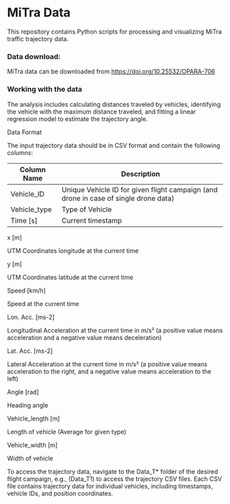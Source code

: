 # MiTra Data 

This repository contains Python scripts for processing and visualizing MiTra traffic trajectory data. 

### Data download:
MiTra data can be downloaded from https://doi.org/10.25532/OPARA-706

### Working with the data
The analysis includes calculating distances traveled by vehicles, identifying the vehicle with the maximum distance traveled, and fitting a linear regression model to estimate the trajectory angle.


Data Format

The input trajectory data should be in CSV format and contain the following columns:

|Column Name | Description |
| --- | --- |
|Vehicle_ID | Unique Vehicle ID for given flight campaign (and drone in case of single drone data) |
|Vehicle_type | Type of Vehicle |
| Time [s] | Current timestamp |

x [m]

UTM Coordinates longitude at the current time

y [m]

UTM Coordinates latitude at the current time

Speed [km/h]

Speed at the current time

Lon. Acc. [ms-2]

Longitudinal Acceleration at the current time in m/s² (a positive value means acceleration and a negative value means deceleration)

Lat. Acc. [ms-2]

Lateral Acceleration at the current time in m/s² (a positive value means acceleration to the right, and a negative value means acceleration to the left)

Angle [rad]

Heading angle

Vehicle_length [m]

Length of vehicle (Average for given type)

Vehicle_width [m]

Width of vehicle

To access the trajectory data, navigate to the Data_T* folder of the desired flight campaign, e.g., (Data_T1) to access the trajectory CSV files. Each CSV file contains trajectory data for individual vehicles, including timestamps, vehicle IDs, and position coordinates.
